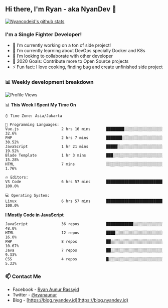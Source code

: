 ## Hi there, I'm Ryan - aka NyanDev 👋

[![Nyancodeid's github stats](https://github-readme-stats.vercel.app/api?username=nyancodeid)](https://github.com/nyancodeid/nyancodeid)

### I'm a Single Fighter Developer!
- 🔭 I’m currently working on a ton of side project!
- 🌱 I’m currently learning about DevOps specially Docker and K8s
- 👯 I’m looking to collaborate with other developer
- 🥅 2020 Goals: Contribute more to Open Source projects
- ⚡ Fun fact: I love cooking, finding bug and create unfinished side project 

### 📊 Weekly development breakdown

<!--START_SECTION:waka-->
![Profile Views](http://img.shields.io/badge/Profile%20Views-2-blue)

📊 **This Week I Spent My Time On** 

```text
⌚︎ Time Zone: Asia/Jakarta

💬 Programming Languages: 
Vue.js                   2 hrs 16 mins       ████████░░░░░░░░░░░░░░░░░   32.6% 
PHP                      2 hrs 7 mins        ███████░░░░░░░░░░░░░░░░░░   30.52% 
JavaScript               1 hr 21 mins        █████░░░░░░░░░░░░░░░░░░░░   19.52% 
Blade Template           1 hr 3 mins         ███░░░░░░░░░░░░░░░░░░░░░░   15.28% 
HTML                     7 mins              ░░░░░░░░░░░░░░░░░░░░░░░░░   1.76%

🔥 Editors: 
VS Code                  6 hrs 57 mins       █████████████████████████   100.0%

💻 Operating System: 
Linux                    6 hrs 57 mins       █████████████████████████   100.0%

```

**I Mostly Code in JavaScript** 

```text
JavaScript               36 repos            ████████████░░░░░░░░░░░░░   48.0% 
HTML                     12 repos            ████░░░░░░░░░░░░░░░░░░░░░   16.0% 
PHP                      8 repos             ██░░░░░░░░░░░░░░░░░░░░░░░   10.67% 
Java                     7 repos             ██░░░░░░░░░░░░░░░░░░░░░░░   9.33% 
CSS                      4 repos             █░░░░░░░░░░░░░░░░░░░░░░░░   5.33%

```



<!--END_SECTION:waka-->

### 📫 Contact Me
- Facebook - [Ryan Aunur Rassyid](https://facebook.com/ryan.hac)
- Twitter - [@ryanaunur](https://twitter.com/ryanaunur)
- Blog - [https://blog.nyandev.id](https://blog.nyandev.id)
